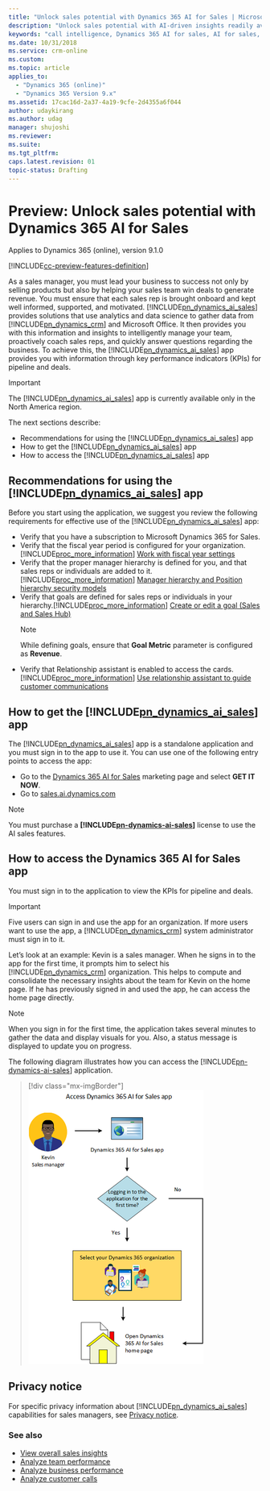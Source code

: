 ```yaml
---
title: "Unlock sales potential with Dynamics 365 AI for Sales | MicrosoftDocs"
description: "Unlock sales potential with AI-driven insights readily available for Dynamics 365 for Sales"
keywords: "call intelligence, Dynamics 365 AI for sales, AI for sales, Sales AI"
ms.date: 10/31/2018
ms.service: crm-online
ms.custom: 
ms.topic: article
applies_to:
  - "Dynamics 365 (online)"
  - "Dynamics 365 Version 9.x"
ms.assetid: 17cac16d-2a37-4a19-9cfe-2d4355a6f044
author: udaykirang
ms.author: udag
manager: shujoshi
ms.reviewer: 
ms.suite: 
ms.tgt_pltfrm: 
caps.latest.revision: 01
topic-status: Drafting
---
```


# Preview: Unlock sales potential with Dynamics 365 AI for Sales

Applies to Dynamics 365 (online), version 9.1.0 <br>

[!INCLUDE[cc-preview-features-definition](../includes/cc-preview-features-definition.md)]

As a sales manager, you must lead your business to success not only by selling products but also by helping your sales team win deals to generate revenue. You must ensure that each sales rep is brought onboard and kept well informed, supported, and motivated. [!INCLUDE[pn_dynamics_ai_sales](../includes/pn-dynamics-ai-sales.md)] provides solutions that use analytics and data science to gather data from [!INCLUDE[pn_dynamics_crm](../includes/pn-dynamics-crm.md)] and Microsoft Office. It then provides you with this information and insights to intelligently manage your team, proactively coach sales reps, and quickly answer questions regarding the business. To achieve this, the [!INCLUDE[pn_dynamics_ai_sales](../includes/pn-dynamics-ai-sales.md)] app provides you with information through key performance indicators (KPIs) for pipeline and deals. 

> [!IMPORTANT]
> The [!INCLUDE[pn_dynamics_ai_sales](../includes/pn-dynamics-ai-sales.md)] app is currently available only in the North America region.

The next sections describe:

- Recommendations for using the [!INCLUDE[pn_dynamics_ai_sales](../includes/pn-dynamics-ai-sales.md)] app
- How to get the [!INCLUDE[pn_dynamics_ai_sales](../includes/pn-dynamics-ai-sales.md)] app
- How to access the [!INCLUDE[pn_dynamics_ai_sales](../includes/pn-dynamics-ai-sales.md)] app

## Recommendations for using the [!INCLUDE[pn_dynamics_ai_sales](../includes/pn-dynamics-ai-sales.md)] app

Before you start using the application, we suggest you review the following requirements for effective use of the [!INCLUDE[pn_dynamics_ai_sales](../includes/pn-dynamics-ai-sales.md)] app:
-	Verify that you have a subscription to Microsoft Dynamics 365 for Sales.
- Verify that the fiscal year period is configured for your organization. [!INCLUDE[proc_more_information](../includes/proc-more-information.md)] [Work with fiscal year settings](https://docs.microsoft.com/dynamics365/customer-engagement/admin/work-fiscal-year-settings)
- Verify that the proper manager hierarchy is defined for you, and that sales reps or individuals are added to it. [!INCLUDE[proc_more_information](../includes/proc-more-information.md)] [Manager hierarchy and Position hierarchy security models](https://docs.microsoft.com/dynamics365/customer-engagement/admin/hierarchy-security#manager-hierarchy-and-position-hierarchy-security-models)
- Verify that goals are defined for sales reps or individuals in your hierarchy.[!INCLUDE[proc_more_information](../includes/proc-more-information.md)] [Create or edit a goal (Sales and Sales Hub)](https://docs.microsoft.com/dynamics365/customer-engagement/sales-enterprise/create-edit-goal-sales)
    >[!NOTE]
    >While defining goals, ensure that **Goal Metric** parameter is configured as **Revenue**. 
- Verify that Relationship assistant is enabled to access the cards. [!INCLUDE[proc_more_information](../includes/proc-more-information.md)] [Use relationship assistant to guide customer communications](../sales/relationship-assistant.md)

## How to get the [!INCLUDE[pn_dynamics_ai_sales](../includes/pn-dynamics-ai-sales.md)] app

The [!INCLUDE[pn_dynamics_ai_sales](../includes/pn-dynamics-ai-sales.md)] app is a standalone application and you must sign in to the app to use it. You can use one of the following entry points to access the app:

- Go to the [Dynamics 365 AI for Sales](https://dynamics.microsoft.com/en-us/ai/sales/) marketing page and select **GET IT NOW**.
- Go to [sales.ai.dynamics.com](https://sales.ai.dynamics.com/)

> [!NOTE]
> You must purchase a **[!INCLUDE[pn-dynamics-ai-sales](../includes/pn-dynamics-ai-sales.md)]** license to use the AI sales features. 
 
## How to access the Dynamics 365 AI for Sales app

You must sign in to the application to view the KPIs for pipeline and deals. 

> [!IMPORTANT]
> Five users can sign in and use the app for an organization. If more users want to use the app, a [!INCLUDE[pn_dynamics_crm](../includes/pn-dynamics-crm.md)] system administrator must sign in to it.

Let’s look at an example: Kevin is a sales manager. When he signs in to the app for the first time, it prompts him to select his [!INCLUDE[pn_dynamics_crm](../includes/pn-dynamics-crm.md)] organization. This helps to compute and consolidate the necessary insights about the team for Kevin on the home page. If he has previously signed in and used the app, he can access the home page directly. 

> [!NOTE]
> When you sign in for the first time, the application takes several minutes to gather the data and display visuals for you. Also, a status message is displayed to update you on progress.

The following diagram illustrates how you can access the [!INCLUDE[pn-dynamics-ai-sales](../includes/pn-dynamics-ai-sales.md)] application.

> [!div class="mx-imgBorder"]
> ![How to access the Dynamics 365 AI for Sales application](media/d365-ai-app-access.png "How to access the Dynamics 365 AI for Sales application")

## Privacy notice  

For specific privacy information about [!INCLUDE[pn_dynamics_ai_sales](../includes/pn-dynamics-ai-sales.md)] capabilities for sales managers, see [Privacy notice](privacy-notice-manager.md).

### See also

- [View overall sales insights](../sales/d365-ai-overview.md)
- [Analyze team performance](../sales/d365-ai-team-performance.md)
- [Analyze business performance](../sales/d365-ai-business-performance.md)
- [Analyze customer calls](../sales/call-intelligence.md)
